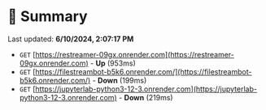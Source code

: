# 📖 Summary
Last updated: **6/10/2024, 2:07:17 PM**

- `GET` [https://restreamer-09gx.onrender.com](https://restreamer-09gx.onrender.com) - **Up** (953ms)
- `GET` [https://filestreambot-b5k6.onrender.com/](https://filestreambot-b5k6.onrender.com/) - **Down** (199ms)
- `GET` [https://jupyterlab-python3-12-3.onrender.com](https://jupyterlab-python3-12-3.onrender.com) - **Down** (219ms)
